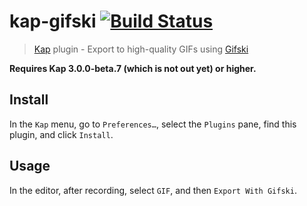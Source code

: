 # kap-gifski [![Build Status](https://travis-ci.org/wulkano/kap-gifski.svg?branch=master)](https://travis-ci.org/wulkano/kap-gifski)

> [Kap](https://github.com/wulkano/kap) plugin - Export to high-quality GIFs using [Gifski](https://github.com/sindresorhus/Gifski)

**Requires Kap 3.0.0-beta.7 (which is not out yet) or higher.**


## Install

In the `Kap` menu, go to `Preferences…`, select the `Plugins` pane, find this plugin, and click `Install`.


## Usage

In the editor, after recording, select `GIF`, and then `Export With Gifski`.
